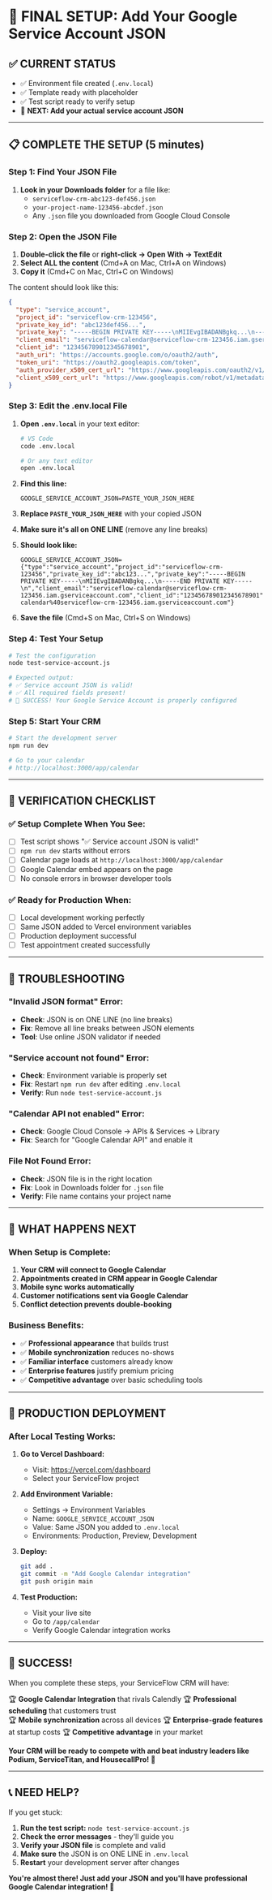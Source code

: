 # 🎯 FINAL SETUP: Add Your Google Service Account JSON

## ✅ **CURRENT STATUS**
- ✅ Environment file created (`.env.local`)
- ✅ Template ready with placeholder
- ✅ Test script ready to verify setup
- 🔄 **NEXT: Add your actual service account JSON**

---

## 📋 **COMPLETE THE SETUP (5 minutes)**

### **Step 1: Find Your JSON File**
1. **Look in your Downloads folder** for a file like:
   - `serviceflow-crm-abc123-def456.json`
   - `your-project-name-123456-abcdef.json`
   - Any `.json` file you downloaded from Google Cloud Console

### **Step 2: Open the JSON File**
1. **Double-click the file** or **right-click → Open With → TextEdit**
2. **Select ALL the content** (Cmd+A on Mac, Ctrl+A on Windows)
3. **Copy it** (Cmd+C on Mac, Ctrl+C on Windows)

The content should look like this:
```json
{
  "type": "service_account",
  "project_id": "serviceflow-crm-123456",
  "private_key_id": "abc123def456...",
  "private_key": "-----BEGIN PRIVATE KEY-----\nMIIEvgIBADANBgkq...\n-----END PRIVATE KEY-----\n",
  "client_email": "serviceflow-calendar@serviceflow-crm-123456.iam.gserviceaccount.com",
  "client_id": "123456789012345678901",
  "auth_uri": "https://accounts.google.com/o/oauth2/auth",
  "token_uri": "https://oauth2.googleapis.com/token",
  "auth_provider_x509_cert_url": "https://www.googleapis.com/oauth2/v1/certs",
  "client_x509_cert_url": "https://www.googleapis.com/robot/v1/metadata/x509/serviceflow-calendar%40serviceflow-crm-123456.iam.gserviceaccount.com"
}
```

### **Step 3: Edit the .env.local File**
1. **Open `.env.local`** in your text editor:
   ```bash
   # VS Code
   code .env.local
   
   # Or any text editor
   open .env.local
   ```

2. **Find this line:**
   ```env
   GOOGLE_SERVICE_ACCOUNT_JSON=PASTE_YOUR_JSON_HERE
   ```

3. **Replace `PASTE_YOUR_JSON_HERE`** with your copied JSON
4. **Make sure it's all on ONE LINE** (remove any line breaks)
5. **Should look like:**
   ```env
   GOOGLE_SERVICE_ACCOUNT_JSON={"type":"service_account","project_id":"serviceflow-crm-123456","private_key_id":"abc123...","private_key":"-----BEGIN PRIVATE KEY-----\nMIIEvgIBADANBgkq...\n-----END PRIVATE KEY-----\n","client_email":"serviceflow-calendar@serviceflow-crm-123456.iam.gserviceaccount.com","client_id":"123456789012345678901","auth_uri":"https://accounts.google.com/o/oauth2/auth","token_uri":"https://oauth2.googleapis.com/token","auth_provider_x509_cert_url":"https://www.googleapis.com/oauth2/v1/certs","client_x509_cert_url":"https://www.googleapis.com/robot/v1/metadata/x509/serviceflow-calendar%40serviceflow-crm-123456.iam.gserviceaccount.com"}
   ```

6. **Save the file** (Cmd+S on Mac, Ctrl+S on Windows)

### **Step 4: Test Your Setup**
```bash
# Test the configuration
node test-service-account.js

# Expected output:
# ✅ Service account JSON is valid!
# ✅ All required fields present!
# 🎉 SUCCESS! Your Google Service Account is properly configured
```

### **Step 5: Start Your CRM**
```bash
# Start the development server
npm run dev

# Go to your calendar
# http://localhost:3000/app/calendar
```

---

## 🧪 **VERIFICATION CHECKLIST**

### **✅ Setup Complete When You See:**
- [ ] Test script shows "✅ Service account JSON is valid!"
- [ ] `npm run dev` starts without errors
- [ ] Calendar page loads at `http://localhost:3000/app/calendar`
- [ ] Google Calendar embed appears on the page
- [ ] No console errors in browser developer tools

### **✅ Ready for Production When:**
- [ ] Local development working perfectly
- [ ] Same JSON added to Vercel environment variables
- [ ] Production deployment successful
- [ ] Test appointment created successfully

---

## 🚨 **TROUBLESHOOTING**

### **"Invalid JSON format" Error:**
- **Check**: JSON is on ONE LINE (no line breaks)
- **Fix**: Remove all line breaks between JSON elements
- **Tool**: Use online JSON validator if needed

### **"Service account not found" Error:**
- **Check**: Environment variable is properly set
- **Fix**: Restart `npm run dev` after editing `.env.local`
- **Verify**: Run `node test-service-account.js`

### **"Calendar API not enabled" Error:**
- **Check**: Google Cloud Console → APIs & Services → Library
- **Fix**: Search for "Google Calendar API" and enable it

### **File Not Found Error:**
- **Check**: JSON file is in the right location
- **Fix**: Look in Downloads folder for `.json` file
- **Verify**: File name contains your project name

---

## 🎯 **WHAT HAPPENS NEXT**

### **When Setup is Complete:**
1. **Your CRM will connect to Google Calendar**
2. **Appointments created in CRM appear in Google Calendar**
3. **Mobile sync works automatically**
4. **Customer notifications sent via Google Calendar**
5. **Conflict detection prevents double-booking**

### **Business Benefits:**
- ✅ **Professional appearance** that builds trust
- ✅ **Mobile synchronization** reduces no-shows
- ✅ **Familiar interface** customers already know
- ✅ **Enterprise features** justify premium pricing
- ✅ **Competitive advantage** over basic scheduling tools

---

## 🚀 **PRODUCTION DEPLOYMENT**

### **After Local Testing Works:**

1. **Go to Vercel Dashboard:**
   - Visit: https://vercel.com/dashboard
   - Select your ServiceFlow project

2. **Add Environment Variable:**
   - Settings → Environment Variables
   - Name: `GOOGLE_SERVICE_ACCOUNT_JSON`
   - Value: Same JSON you added to `.env.local`
   - Environments: Production, Preview, Development

3. **Deploy:**
   ```bash
   git add .
   git commit -m "Add Google Calendar integration"
   git push origin main
   ```

4. **Test Production:**
   - Visit your live site
   - Go to `/app/calendar`
   - Verify Google Calendar integration works

---

## 🎉 **SUCCESS!**

When you complete these steps, your ServiceFlow CRM will have:

🏆 **Google Calendar Integration** that rivals Calendly
🏆 **Professional scheduling** that customers trust  
🏆 **Mobile synchronization** across all devices
🏆 **Enterprise-grade features** at startup costs
🏆 **Competitive advantage** in your market

**Your CRM will be ready to compete with and beat industry leaders like Podium, ServiceTitan, and HousecallPro! 🚀**

---

## 📞 **NEED HELP?**

If you get stuck:

1. **Run the test script:** `node test-service-account.js`
2. **Check the error messages** - they'll guide you
3. **Verify your JSON file** is complete and valid
4. **Make sure** the JSON is on ONE LINE in `.env.local`
5. **Restart** your development server after changes

**You're almost there! Just add your JSON and you'll have professional Google Calendar integration! 🎯**
